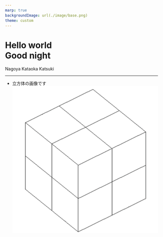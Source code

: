 ```yaml
---
marp: true
backgroundImage: url(./image/base.png)
theme: custom
---
```


<!-- 
size: 4:3
paginate: true
-->

<!-- 
_class: front 
_backgroundImage: url(./image/front.png)
-->
# Hello world <br> Good night

Nagoya 
Kataoka Katsuki

---

<!-- 
class: base
header: Progress
-->
- 立方体の画像です
![width:200px marging-top:20px center](./image/cube.png)